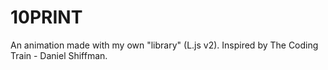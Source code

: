 # 10PRINT
An animation made with my own "library" (L.js v2). Inspired by The Coding Train - Daniel Shiffman.
